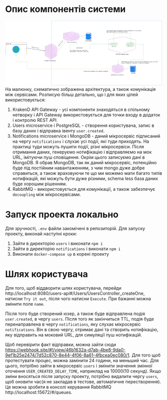 # Опис компонентів системи
![architecture.png](architecture.png)
На малюнку, схематично зображена архітектура, а також комунікація між сервісами. Розписую більш детально, що і для яких цілей використовується:
1. KrakenD API Gateway - усі компоненти знаходяться в спільному нетворку i API Gateway використовується для точки входу в додаток і контролю REST API.
2. Users microservice і PostgreSQL - створення користувача, запис в базу даних і відправка івенту `user.created`.
3. Notifications microservice i MongoDB - даний мікросервіс підписаний на чергу `notifications` i слухає усі події, які туди приходять. На практиці туди можуть пушити події, різні мікросервіси.
Після отримання даних, генеруємо нотифікацію і відправляємо на мок URL, імітуючи пуш сповіщення. Окрім цього записуємо дані в MongoDB.
Я обрав MongoDB, так як даний мікросервіс, потенційно буде під постійним навантаженням, з чим mongo дуже добре справиться, а також враховуючи те що ми можемо мати багато типів нотифікацій, які можуть бути дуже різними, schema less база даних буде хорошим рішенням.
4. RabbitMQ - використовується для комунікації, а також забезпечує `decoupling` між мікросервісами.

# Запуск проекта локально
Для зручності, `.env` файли закомічені в репозиторій. Для запуску проекту, виконай наступні кроки:
1. Зайти в директорію `users` i виконати `npm i`
2. Зайти в директорію `notifications` i виконати `npm i`
3. Виконати `docker-compose up` в корені проекту

# Шлях користувача
Для того, щоб віддворити шлях користувача, перейди http://localhost:8080/users-api#/Users/UsersController_createOne, 
натисни `Try it out`, після чого натисни `Execute`. При бажанні можна змінити поле `name`. 

Після того буде створений юзер, а також буде відправлена подія `user.created`, в чергу `users`. 
Після того як закінчиться TTL, подія буде перенаправлена в чергу `notifications`, яку слухає мікросервіс `notifications`.
Він в свою чергу, отримає дані та створить нотифікацію, яку відправить на моковий URL, для симуляції пуш нотифікацій.

Щоб перевірити факт відправки, можна зайти сюди https://webhook.site/#!/view/46b1632a-d7ab-4be8-9da0-9ef1b25e2474/7d52c870-8e44-4f06-8a61-4fbcea0ec080/1.
Для того щоб протестувати процес, можна замінити 24 години, на меньший час. Для цього, потрібно зайти в мікросервіс `users` i змінити значення змінної оточення `USER_CREATED_DELAY_TIME`, наприклад на 10000(10 секунд).
Якщо зміни вносяться після запуску проекту, потрібно видалити чергу `users`, щоб оновити час(я не закладав в тестове, автоматичне перестворення). Це можна зробити в консолі керування RabbitMQ http://localhost:15672/#/queues.
